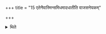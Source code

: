 +++
title = "15 एतेनैवास्मिन्समिधमादधातीति वाजसनेयकम्"

+++

<details><summary>थिते</summary>

एतेनैवास्मिन्समिधमादधातीति वाजसनेयकम् १५
</details>
